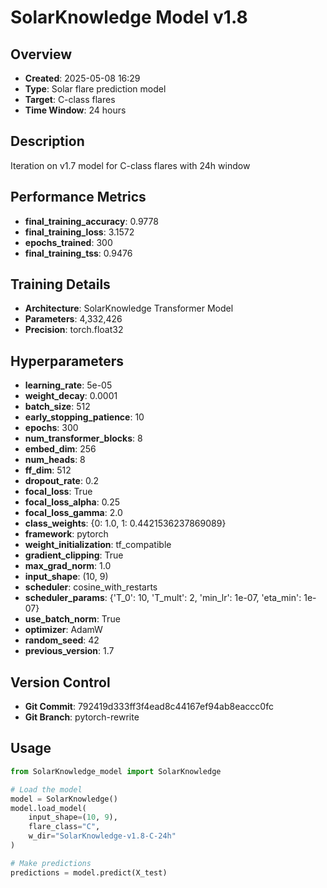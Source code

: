 # SolarKnowledge Model v1.8

## Overview
- **Created**: 2025-05-08 16:29
- **Type**: Solar flare prediction model
- **Target**: C-class flares
- **Time Window**: 24 hours

## Description
Iteration on v1.7 model for C-class flares with 24h window

## Performance Metrics
- **final_training_accuracy**: 0.9778
- **final_training_loss**: 3.1572
- **epochs_trained**: 300
- **final_training_tss**: 0.9476


## Training Details
- **Architecture**: SolarKnowledge Transformer Model
- **Parameters**: 4,332,426
- **Precision**: torch.float32

## Hyperparameters
- **learning_rate**: 5e-05
- **weight_decay**: 0.0001
- **batch_size**: 512
- **early_stopping_patience**: 10
- **epochs**: 300
- **num_transformer_blocks**: 8
- **embed_dim**: 256
- **num_heads**: 8
- **ff_dim**: 512
- **dropout_rate**: 0.2
- **focal_loss**: True
- **focal_loss_alpha**: 0.25
- **focal_loss_gamma**: 2.0
- **class_weights**: {0: 1.0, 1: 0.4421536237869089}
- **framework**: pytorch
- **weight_initialization**: tf_compatible
- **gradient_clipping**: True
- **max_grad_norm**: 1.0
- **input_shape**: (10, 9)
- **scheduler**: cosine_with_restarts
- **scheduler_params**: {'T_0': 10, 'T_mult': 2, 'min_lr': 1e-07, 'eta_min': 1e-07}
- **use_batch_norm**: True
- **optimizer**: AdamW
- **random_seed**: 42
- **previous_version**: 1.7

## Version Control
- **Git Commit**: 792419d333ff3f4ead8c44167ef94ab8eaccc0fc
- **Git Branch**: pytorch-rewrite

## Usage
```python
from SolarKnowledge_model import SolarKnowledge

# Load the model
model = SolarKnowledge()
model.load_model(
    input_shape=(10, 9),
    flare_class="C",
    w_dir="SolarKnowledge-v1.8-C-24h"
)

# Make predictions
predictions = model.predict(X_test)
```
